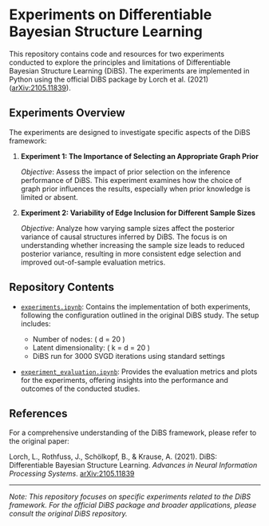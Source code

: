 # Experiments on Differentiable Bayesian Structure Learning

This repository contains code and resources for two experiments conducted to explore the principles and limitations of Differentiable Bayesian Structure Learning (DiBS). The experiments are implemented in Python using the official DiBS package by Lorch et al. (2021) ([arXiv:2105.11839](https://arxiv.org/abs/2105.11839)).

## Experiments Overview

The experiments are designed to investigate specific aspects of the DiBS framework:

1. **Experiment 1: The Importance of Selecting an Appropriate Graph Prior**

   *Objective*: Assess the impact of prior selection on the inference performance of DiBS. This experiment examines how the choice of graph prior influences the results, especially when prior knowledge is limited or absent.

2. **Experiment 2: Variability of Edge Inclusion for Different Sample Sizes**

   *Objective*: Analyze how varying sample sizes affect the posterior variance of causal structures inferred by DiBS. The focus is on understanding whether increasing the sample size leads to reduced posterior variance, resulting in more consistent edge selection and improved out-of-sample evaluation metrics.

## Repository Contents

- [`experiments.ipynb`](https://github.com/adrian-io/diff-bayes-struct-learn/blob/main/experiments.ipynb): Contains the implementation of both experiments, following the configuration outlined in the original DiBS study. The setup includes:
  - Number of nodes: \( d = 20 \)
  - Latent dimensionality: \( k = d = 20 \)
  - DiBS run for 3000 SVGD iterations using standard settings

- [`experiment_evaluation.ipynb`](https://github.com/adrian-io/diff-bayes-struct-learn/blob/main/experiment_evaluation.ipynb): Provides the evaluation metrics and plots for the experiments, offering insights into the performance and outcomes of the conducted studies.

## References

For a comprehensive understanding of the DiBS framework, please refer to the original paper:

Lorch, L., Rothfuss, J., Schölkopf, B., & Krause, A. (2021). DiBS: Differentiable Bayesian Structure Learning. *Advances in Neural Information Processing Systems*. [arXiv:2105.11839](https://arxiv.org/abs/2105.11839)

---

*Note: This repository focuses on specific experiments related to the DiBS framework. For the official DiBS package and broader applications, please consult the original DiBS repository.*
